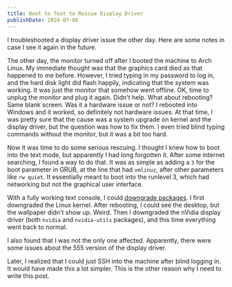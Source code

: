 ```yaml
---
title: Boot to Text to Rescue Display Driver
publishDate: 2024-07-06
---
```


I troubleshooted a display driver issue the other day. Here are some notes in case I see it again in the future.

The other day, the monitor turned off after I booted the machine to Arch Linux. My immediate thought was that the graphics card died as that happened to me before. However, I tried typing in my password to log in, and the hard disk light did flash happily, indicating that the system was working. It was just the monitor that somehow went offline. OK, time to unplug the monitor and plug it again. Didn't help. What about rebooting? Same blank screen. Was it a hardware issue or not? I rebooted into Windows and it worked, so definitely not hardware issues. At that time, I was pretty sure that the cause was a system upgrade on kernel and the display driver, but the question was how to fix them. I even tried blind typing commands without the monitor, but it was a bit too hard.

Now it was time to do some serious rescuing. I thought I knew how to boot into the text mode, but apparently I had long forgotten it. After some internet searching, I found a way to do that. It was as simple as adding a `3` for the boot parameter in GRUB, at the line that had `vmlinuz`, after other parameters like `rw quiet`. It essentially meant to boot into the runlevel 3, which had networking but not the graphical user interface.

With a fully working text console, I could [downgrade packages](/posts/downgrading-kernel/). I first downgraded the Linux kernel. After rebooting, I could see the desktop, but the wallpaper didn't show up. Weird. Then I downgraded the nVidia display driver (both `nvidia` and `nvidia-utils` packages), and this time everything went back to normal.

I also found that I was not the only one affected. Apparently, there were some issues about the 555 version of the display driver.

Later, I realized that I could just SSH into the machine after blind logging in. It would have made this a lot simpler. This is the other reason why I need to write this post.
